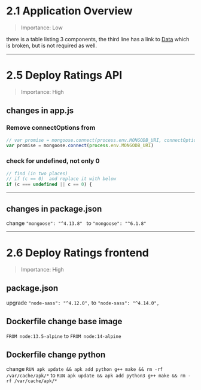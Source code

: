 # 2.1 Application Overview
> Importance: Low

there is a table listing 3 components, the third line has a link to [Data](https://github.com/MicrosoftDocs/mslearn-aks-workshop-ratings-api/raw/master/data.tar.gz) which is broken, but is not required as well.

---
# 2.5 Deploy Ratings API
> Importance: High

## changes in app.js

### Remove connectOptions from 
``` js
// var promise = mongoose.connect(process.env.MONGODB_URI, connectOptions);
var promise = mongoose.connect(process.env.MONGODB_URI)
```

### check for undefined, not only 0
``` js
// find (in two places)
// if (c == 0)  and replace it with below
if (c === undefined || c == 0) {

```
---
## changes in package.json
change `"mongoose": "^4.13.8" ` to `"mongoose": "^6.1.8" `

--- 

# 2.6 Deploy Ratings frontend
> Importance: High

## package.json
upgrade ` "node-sass": "^4.12.0", ` to  ` "node-sass": "^4.14.0", `

## Dockerfile change base image
`FROM node:13.5-alpine` to 
`FROM node:14-alpine`

## Dockerfile change python
change 
`RUN apk update && apk add python g++ make && rm -rf /var/cache/apk/*`
to 
`RUN apk update && apk add python3 g++ make && rm -rf /var/cache/apk/*`

